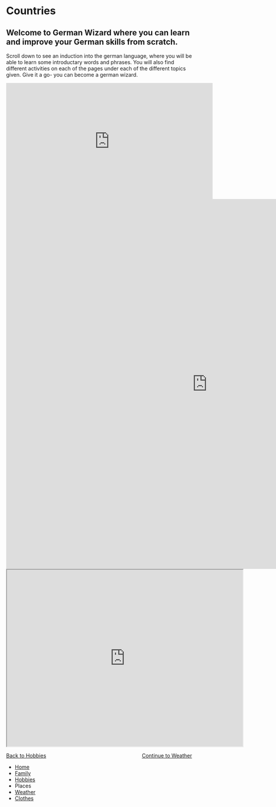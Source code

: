

<h1>Countries</h1>

<h2>Welcome to German Wizard where you can learn and improve your German skills from scratch.</h2>
<p> Scroll down to see an induction into the german language, where you will be able to learn some introductary words and phrases. You will also find different activities on each of the pages under each of the different topics given. Give it a go- you can become a german wizard.</p>
<p>
  
<iframe width="560" height="315" src="https://www.youtube.com/embed/W7pOkEx4kW8?rel=0" frameborder="0" allow="autoplay; encrypted-media" allowfullscreen></iframe>

<iframe src="https://h5p.org/h5p/embed/167465" width="1090" height="1004" frameborder="0" allowfullscreen="allowfullscreen"></iframe><script src="https://h5p.org/sites/all/modules/h5p/library/js/h5p-resizer.js" charset="UTF-8"></script>


<iframe src="https://www.google.com/maps/d/embed?mid=1ysIbfpsZQgRdqydrwhqe6DhrUtY8-Gse" width="640" height="480"></iframe>



<p>
<a style="float:left;" href="hobbies.html">Back to Hobbies</a>
                                      
<a style="float:right;" href="weather.html"> Continue to Weather</a>
 
</p>

<div style="clear:both;"></div>


<ul class="breadcrumb">
  <li><a href="index.html">Home</a></li>
  <li><a href="family.html">Family</a></li>
  <li><a href="hobbies.html">Hobbies</a></li>
  <li>Places</li>
  <li><a href="weather.html"> Weather</a></li>
  <li><a href="clothes.html">Clothes</a></li>
</ul>
